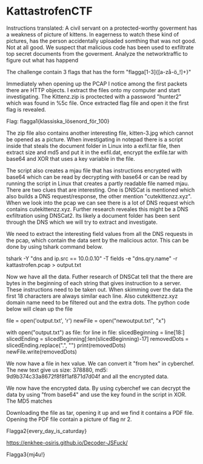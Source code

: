 # KattastrofenCTF



Instructions translated: A civil servant on a protected-worthy goverment has a weakness of picture of kittens. In eagerness to watch these kind of pictures, has the person accidentally uploaded somthing that was not good. Not at all good. We suspect that malicious code has been used to exfiltrate top secret documents from the goverment. Analyze the networktraffic to figure out what has happend

The challenge contain 3 flags that has the form "flagga[1-3]{[a-zå-ö_!]+}"

Immediately when opening up the PCAP I notice among the first packets there are HTTP objects. I extract the files onto my computer and start investigating. The Kittenz.zip is proctected with a password "hunter2" which was found in %5c file. Once extracted flag file and open it the first flag is revealed.

Flag: flagga1{klassiska_lösenord_för_100}

The zip file also contains another interesting file, kitten-3.jpg which cannot be opened as a picture. When investigating in notepad there is a script inside that steals the document folder in Linux into a exfil.tar file, then extract size and md5 and put it in the exfil.dat, encrypt the exfile.tar with base64 and XOR that uses a key variable in the file.

The script also creates a mjau file that has instructions encrypted with base64 which can be read by decrypting with base64 or can be read by running the script in Linux that creates a partly readable file named mjau. There are two clues that are interesting. One is DNSCat is mentioned which also builds a DNS request/response, the other mention "cutekittenzz.xyz". When we look into the pcap we can see there is a lot of DNS request which contains cutekittenzz.xyz. Further research reveales this might be a DNS exfiltration using DNSCat2. Its likely a document folder has been sent through the DNS which we will try to extract and investigate.

We need to extract the interesting field values from all the DNS requests in the pcap, which contain the data sent by the malicious actor. This can be done by using tshark command below.

tshark -Y "dns and ip.src == 10.0.0.10" -T fields -e "dns.qry.name" -r kattastrofen.pcap > output.txt

Now we have all the data. Futher research of DNSCat tell that the there are bytes in the beginning of each string that gives instruction to a server. These instructions need to be taken out. When skimming over the data the first 18 characters are always similar each line. Also cutekittenzz.xyz domain name need to be filtered out and the extra dots. The python code below will clean up the file

file = open('output.txt', 'r')
newFile = open("newoutput.txt", "x")

with open("output.txt") as file:
    for line in file:
        slicedBeginning = line[18:]
        slicedEnding = slicedBeginning[:len(slicedBeginning)-17]
        removedDots = slicedEnding.replace(".", "")
        print(removedDots)
        newFile.write(removedDots)

We now have a file in hex value. We can convert it "from hex" in cyberchef. The new text give us size: 378880, md5: 9d9b374c33a8672f8f8f1af871d7d04f and all the encrypted data.

We now have the encrypted data. By using cyberchef we can decrypt the data by using "from base64" and use the key found in the script in XOR. The MD5 matches

Downloading the file as tar, opening it up and we find it contains a PDF file. Opening the PDF file contain a picture of flag nr 2.

Flagga2{every_day_is_caturday}

https://enkhee-osiris.github.io/Decoder-JSFuck/

Flagga3{mj4u!}
